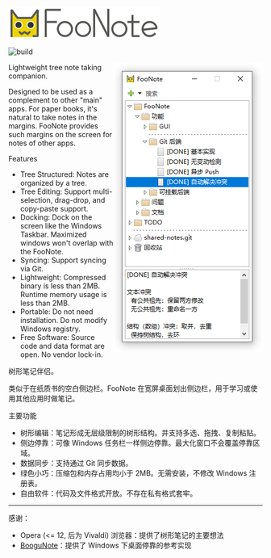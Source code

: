 ![FooNote](doc/image/banner.png)

![build](https://github.com/quark-zju/FooNote/workflows/build/badge.svg)

<img align="right" src="doc/image/main-window-win32.png" />

Lightweight tree note taking companion.

Designed to be used as a complement to other "main" apps. For paper books, it's natural to take notes in the margins. FooNote provides such margins on the screen for notes of other apps.

Features
- Tree Structured: Notes are organized by a tree.
- Tree Editing: Support multi-selection, drag-drop, and copy-paste support.
- Docking: Dock on the screen like the Windows Taskbar. Maximized windows won't overlap with the FooNote.
- Syncing: Support syncing via Git.
- Lightweight: Compressed binary is less than 2MB. Runtime memory usage is less than 2MB.
- Portable: Do not need installation. Do not modify Windows registry.
- Free Software: Source code and data format are open. No vendor lock-in.


树形笔记伴侣。

类似于在纸质书的空白侧边栏。FooNote 在宽屏桌面划出侧边栏，用于学习或使用其他应用时做笔记。

主要功能
- 树形编辑：笔记形成无层级限制的树形结构。并支持多选、拖拽、复制粘贴。
- 侧边停靠：可像 Windows 任务栏一样侧边停靠。最大化窗口不会覆盖停靠区域。
- 数据同步：支持通过 Git 同步数据。
- 绿色小巧：压缩包和内存占用均小于 2MB。无需安装，不修改 Windows 注册表。
- 自由软件：代码及文件格式开放。不存在私有格式套牢。

----

感谢：
- Opera (<= 12, 后为 Vivaldi) 浏览器：提供了树形笔记的主要想法
- [BooguNote](https://github.com/boogunote/bn1)：提供了 Windows 下桌面停靠的参考实现
